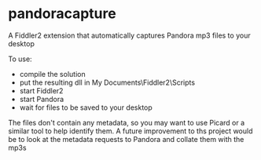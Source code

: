 pandoracapture
==============

A Fiddler2 extension that automatically captures Pandora mp3 files to your desktop

To use:
- compile the solution
- put the resulting dll in My Documents\Fiddler2\Scripts
- start Fiddler2
- start Pandora
- wait for files to be saved to your desktop

The files don't contain any metadata, so you may want to use Picard or a similar tool to help identify them.
A future improvement to ths project would be to look at the metadata requests to Pandora and collate them with the mp3s